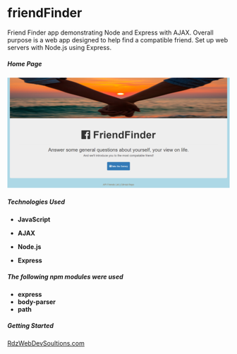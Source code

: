 # friendFinder

Friend Finder app demonstrating Node and Express with AJAX.
Overall purpose is a web app designed to help find a compatible friend.
Set up web servers with Node.js using Express.

##### Home Page
![Friend Finder Home Page](app/public/images/screen-Shot-home.png?raw=true)


##### Technologies Used
* **JavaScript**

* **AJAX**
* **Node.js**
* **Express**

##### The following npm modules were used
* **express**
* **body-parser**
* **path**

##### Getting Started
<a href="https://friend-finder-9981.herokuapp.com/">RdzWebDevSoultions.com</a>

